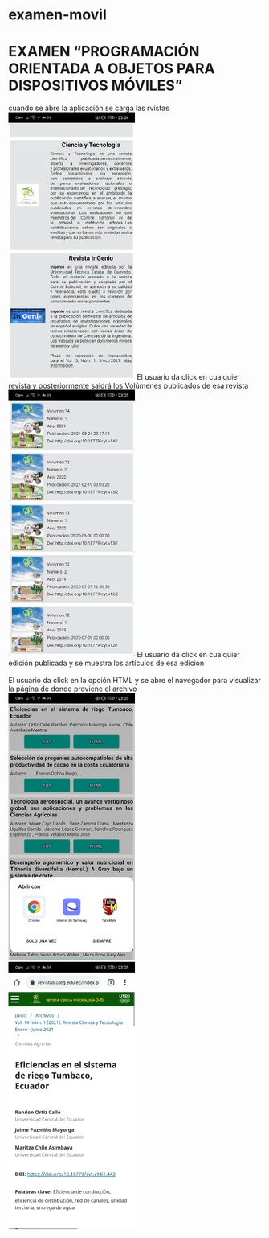 # examen-movil
<h1>EXAMEN “PROGRAMACIÓN ORIENTADA A OBJETOS PARA DISPOSITIVOS MÓVILES”</h1>
cuando se abre la aplicación se carga las rvistas<br/>
<img width="50%" src="captures/revistas.jpg"alt=""/>
El usuario da click en cualquier revista y posteriormente saldrá los Volúmenes publicados de esa revista<br/>
<img width="50%" src="captures/volumen.jpg"alt=""/>
El usuario da click en cualquier edición publicada y se muestra los artículos de esa edición<br/>
<img width="50%" src="captures/artículos.jpg"alt=""/><br/>
El usuario da click en la opción HTML y se abre el navegador para visualizar la página de donde proviene el archivo<br/>
<img width="50%" src="captures/verHTML.jpg"alt=""/><br/>
<img width="50%" src="captures/redireccion.jpg"alt=""/><br/>

